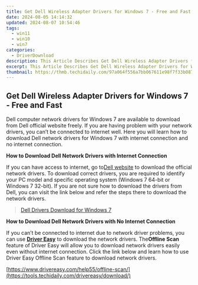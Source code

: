 ```yaml
---
title: Get Dell Wireless Adapter Drivers for Windows 7 - Free and Fast
date: 2024-08-05 14:14:32
updated: 2024-08-07 10:54:46
tags:
  - win11
  - win10
  - win7
categories:
  - DriverDownload
description: This Article Describes Get Dell Wireless Adapter Drivers for Windows 7 - Free and Fast
excerpt: This Article Describes Get Dell Wireless Adapter Drivers for Windows 7 - Free and Fast
thumbnail: https://thmb.techidaily.com/97a064f556a7bb067611e98f7f33b087d4344415697ae32a33a8f3d286a74da8.png
---
```


## Get Dell Wireless Adapter Drivers for Windows 7 - Free and Fast

Dell computer network drivers for Windows 7 are available to download from Dell official website freely. If you are having problem with your network drivers, you can’t be connected to internet well. Here you will learn how to download Dell network drivers for Windows 7 with internet connection and no internet connection.

**How to Download Dell Network Drivers with Internet Connection**

 If you can have access to internet, go to[Dell website](https://shop-links.co/link/?exclusive=1&publisher_slug=itechdaily19598&url=http%3A%2F%2Fwww.dell.com%2Fsupport%2Fhome%2Fus%2Fen%2F19%2FProducts%2F%3Fapp%3Ddrivers) to download the official network drivers. To download correct drivers, you are required to identify your PC model and specific operating system (Windows 7 64-bit or Windows 7 32-bit). If you are not sure how to download the drivers from Dell, you can visit the link below and refer the steps there to download the network drivers.

> [Dell Drivers Download for Windows 7](https://tools.techidaily.com/drivereasy/download/)

 **How to Download Dell Network Drivers with No Internet Connection**

 If you can’t be connected to internet due to network driver problems, you can use **[Driver Easy](https://tools.techidaily.com/drivereasy/download/)**  to download the network drivers. The**Offline Scan** feature of Driver Easy will allow you to download network drivers easily even without internet connection. Click the link below and learn how to use Driver Easy Offline Scan feature to download network drivers.

[https://www.drivereasy.com/help55/offline-scan/](https://tools.techidaily.com/drivereasy/download/)

<ins class="adsbygoogle"
     style="display:block"
     data-ad-format="autorelaxed"
     data-ad-client="ca-pub-7571918770474297"
     data-ad-slot="1223367746"></ins>



<ins class="adsbygoogle"
     style="display:block"
     data-ad-client="ca-pub-7571918770474297"
     data-ad-slot="8358498916"
     data-ad-format="auto"
     data-full-width-responsive="true"></ins>
